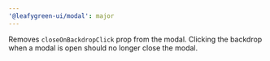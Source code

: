 ```yaml
---
'@leafygreen-ui/modal': major
---
```


Removes `closeOnBackdropClick` prop from the modal. Clicking the backdrop when a modal is open should no longer close the modal.
